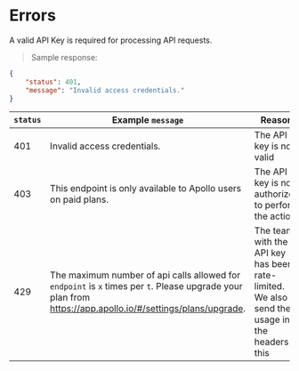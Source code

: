 # Errors

A valid API Key is required for processing API requests. 

<!-- 
The Kittn API uses the following error codes: -->


<!-- Error Code | Meaning
---------- | -------
400 | Bad Request -- Your request sucks
401 | Unauthorized -- Your API key is wrong
403 | Forbidden -- The kitten requested is hidden for administrators only
404 | Not Found -- The specified kitten could not be found
405 | Method Not Allowed -- You tried to access a kitten with an invalid method
406 | Not Acceptable -- You requested a format that isn't json
410 | Gone -- The kitten requested has been removed from our servers
418 | I'm a teapot
429 | Too Many Requests -- You're requesting too many kittens! Slow down!
500 | Internal Server Error -- We had a problem with our server. Try again later.
503 | Service Unavailable -- We're temporarially offline for maintanance. Please try again later. -->


> Sample response:

```json
{
    "status": 401,
    "message": "Invalid access credentials."
}
```


`status`    | Example `message`                                               | Reason
------------|  -------------------------------                                |----------
401         |  Invalid access credentials.                                    | The API key is not valid
403         |  This endpoint is only available to Apollo users on paid plans. | The API key is not authorized to perform the action
429         | The maximum number of api calls allowed for `endpoint`  is `x` times per `t`. Please upgrade your plan from https://app.apollo.io/#/settings/plans/upgrade.   | The team with the API key has been rate-limited. We also send the usage in the headers in this


